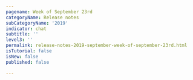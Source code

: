 ```yaml
---
pagename: Week of September 23rd
categoryName: Release notes
subCategoryName: '2019'
indicator: chat
subtitle: ''
level3: ''
permalink: release-notes-2019-september-week-of-september-23rd.html
isTutorial: false
isNew: false
published: false

---
```

